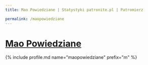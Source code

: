 ```yaml
---
title: Mao Powiedziane | Statystyki patronite.pl | Patromierz

permalink: /maopowiedziane
---
```


# [Mao Powiedziane](https://patronite.pl/maopowiedziane)

{% include profile.md name="maopowiedziane" prefix="m" %}
